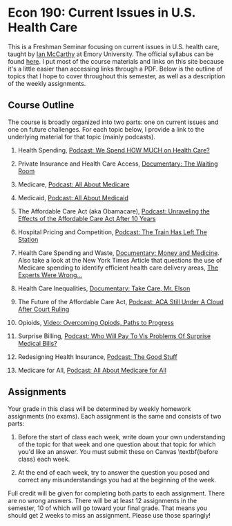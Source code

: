 # Econ 190: Current Issues in U.S. Health Care

This is a Freshman Seminar focusing on current issues in U.S. health care, taught by [Ian McCarthy](http://ianmccarthyecon.com) at Emory University. The official syllabus can be found [here](Syllabus/Econ190-Syllabus.pdf). I put most of the course materials and links on this site because it's a little easier than accessing links through a PDF. Below is the outline of topics that I hope to cover throughout this semester, as well as a description of the weekly assignments. 


## Course Outline
The course is broadly organized into two parts: one on current issues and one on future challenges. For each topic below, I provide a link to the underlying material for that topic (mainly podcasts).

1. Health Spending, [Podcast: We Spend HOW MUCH on Health Care?](https://open.spotify.com/episode/2Ticg6753DQh5Ex6jJw2Z2?si=dNFZBI0UTAiYIxPwshE3qg)

2. Private Insurance and Health Care Access, [Documentary: The Waiting Room](https://www.imdb.com/title/tt1618399/)

3. Medicare, [Podcast: All About Medicare](https://open.spotify.com/episode/11QshS7vlTptfBVkV8WkTG?si=sCnpjaDNT5mF3lDC6obB4g)

4. Medicaid, [Podcast: All About Medicaid](https://open.spotify.com/episode/5wV95SFHGv9trpZrXACELP?si=DFnzeWj7R1eIv9w2Xr3PtQ)

5. The Affordable Care Act (aka Obamacare), [Podcast: Unraveling the Effects of the Affordable Care Act After 10 Years](http://www.appam.org/publications/jpam/jpam-podcast/)

6. Hospital Pricing and Competition, [Podcast: The Train Has Left The Station](https://open.spotify.com/episode/1y1jXwWYmaN4twqVKade7u?si=xFRnNDNcTbK4KVTo-_1rDw)

7. Health Care Spending and Waste, [Documentary: Money and Medicine](https://www.imdb.com/title/tt2265441/). Also take a look at the New York Times Article that questions the use of Medicare spending to identify efficient health care delivery areas, [The Experts Were Wrong...](https://www.nytimes.com/interactive/2015/12/15/upshot/the-best-places-for-better-cheaper-health-care-arent-what-experts-thought.html)

8. Health Care Inequalities, [Documentary: Take Care, Mr. Elson](https://www.nytimes.com/video/us/100000003738139/health-insurance-after-aca.html)

9. The Future of the Affordable Care Act, [Podcast: ACA Still Under A Cloud After Court Ruling](https://open.spotify.com/episode/3T3PdH9RwgMzH3GIGtNGkx?si=Sfea7IkfQvaVLATvqUO-Fw)

10. Opioids, [Video: Overcoming Opiods, Paths to Progress](https://www.nihcm.org/categories/overcoming-opioids-paths-to-progress)

11. Surprise Billing, [Podcast: Who Will Pay To Vis Problems Of Surprise Medical Bills?](https://open.spotify.com/episode/0WOjHFHuUV2PfHpgcfMD6f?si=Yq-2uYk2TIKLmN1pAOerZQ)

12. Redesigning Health Insurance, [Podcast: The Good Stuff](https://open.spotify.com/episode/7zrWJhnAVh3CU9O9GAqCDm?si=9n0eMnp8QQGCG1B3jgrPeQ)

13. Medicare for All, [Podcast: All About Medicare for All](https://open.spotify.com/episode/17m9aRV32P394uSdu1sikz?si=iFHUv-zTTAmv5jltIaP8bA)


## Assignments
Your grade in this class will be determined by weekly homework assignments (no exams). Each assignment is the same and consists of two parts:

1. Before the start of class each week, write down your own understanding of the topic for that week and one question about that topic for which you'd like an answer. You must submit these on Canvas \textbf{before class} each week.

2. At the end of each week, try to answer the question you posed and correct any misunderstandings you had at the beginning of the week.

Full credit will be given for completing both parts to each assignment. There are no wrong answers. There will be at least 12 assignments in the semester, 10 of which will go toward your final grade. That means you should get 2 weeks to miss an assignment. Please use those sparingly!
